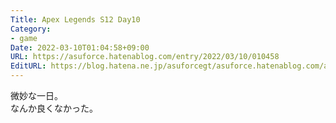 ```yaml
---
Title: Apex Legends S12 Day10
Category:
- game
Date: 2022-03-10T01:04:58+09:00
URL: https://asuforce.hatenablog.com/entry/2022/03/10/010458
EditURL: https://blog.hatena.ne.jp/asuforcegt/asuforce.hatenablog.com/atom/entry/13574176438071331366
---
```


微妙な一日。  
なんか良くなかった。
